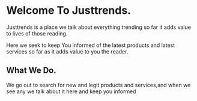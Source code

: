 # Welcome To Justtrends. 

Justtrends is a place we talk about everything trending so far it adds value to lives of those reading.

Here we seek to keep You informed of the latest products and latest services so far as it adds value to you the reader.

## What We Do.

We go out to search for new and legit products and services,and when we see any we talk about it here and keep you informed 
